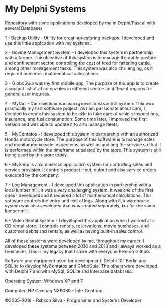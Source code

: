 # My Delphi Systems
Repository with some applications developed by me in Delphi/Pascal with several Databases

1 - Backup Utility - Utility for creating/restoring backups. I developed and use this little application with my systems..

2 - Bovine Management System - I developed this system in partnership with a farmer. The objective of this system is to manage the cattle pasture and confinement sector, controlling the cost of feed for fattening cattle, among other management tasks. This system was also challenging, as it required numerous mathematical calculations.

3 - GloboGuia was my first mobile app. The purpose of this app is to create a contact list of all companies in different sectors in different regions for general user inquiries.

4 - MyCar - Car maintenance management and control system. This was practically my first software project. As I am passionate about cars, I decided to create this system to be able to take care of vehicle inspections, insurance, and fuel consumption. Some time later, I improved the first version and was able to update it to also manage fleets.

5 - MyContatos - I developed this system in partnership with an authorized Honda motorcycle store. The purpose of this software is to manage sales and monitor motorcycle inspections, as well as auditing the service so that it is performed within the timeframe stipulated by the store. This system is still being used by this store today.

6 - MyShop is a commercial application system for controlling sales and service provision. It controls product input, output and also service orders executed by the company.

7 - Log Management - I developed this application in partnership with a local lumber mill. It was a very challenging system. It was one of the first ones I developed and it required a lot of mathematical calculations. This software controls the entry and exit of logs. Along with it, a warehouse system was also developed that was created separately, but for the same lumber mill.

8 - Video Rental System - I developed this application when I worked at a CD rental store. It controls rentals, reservations, movie purchases, and customer debits and rentals, as well as having built-in sales control.

All of these systems were developed by me, throughout my career. I developed these systems between 2006 and 2018 and I always worked as a freelancer. This is my legacy that I share with everyone here on Github.


Software and equipment used for development: Delphi 10.1 Berlin and SQLite to develop MyContatos and GloboGuia. The others were developed with Delphi 7 and with MySql, SQLite and Interbase databases.

Operating System: Windows XP and 7.

Computer: HP Compaq NX9030 - Intel Centrino.

©2005-2018 - Robson Silva - Programmer and Systems Developer
